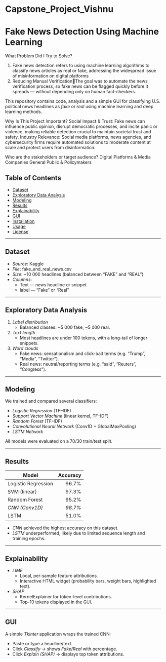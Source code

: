 # Capstone_Project_Vishnu
# Fake News Detection Using Machine Learning
What Problem Did I Try to Solve?

1. Fake news detection refers to using machine learning algorithms to classify news articles as real or fake, addressing the widespread issue of misinformation on digital platforms
2. Reducing Manual VerificationThe goal was to automate the news verification process, so fake news can be flagged quickly before it spreads — without depending only on human fact-checkers.


This repository contains code, analysis and a simple GUI for classifying U.S. political news headlines as *fake* or *real* using machine learning and deep learning methods.

Why Is This Project Important?
 Social Impact & Trust: Fake news can influence public opinion, disrupt democratic processes, and incite panic or violence, making reliable detection crucial to maintain societal trust and safety.
Industry Relevance: Social media platforms, news agencies, and cybersecurity firms require automated solutions to moderate content at scale and protect users from disinformation.

Who are the stakeholders or target audience?
Digital Platforms & Media Companies
General Public & Policymakers



## Table of Contents

- [Dataset](#dataset)  
- [Exploratory Data Analysis](#exploratory-data-analysis)  
- [Modeling](#modeling)  
- [Results](#results)  
- [Explainability](#explainability)  
- [GUI](#gui)  
- [Installation](#installation)  
- [Usage](#usage)  
- [License](#license)  

---

## Dataset

- *Source*: Kaggle  
- *File*: fake_and_real_news.csv  
- *Size*: ~10 000 headlines (balanced between “FAKE” and “REAL”)  
- *Columns*:  
  - Text — news headline or snippet  
  - label — “Fake” or “Real”

---

## Exploratory Data Analysis

1. *Label distribution*  
   - Balanced classes: ~5 000 fake, ~5 000 real.  
2. *Text length*  
   - Most headlines are under 100 tokens, with a long-tail of longer snippets.  
3. *Word clouds*  
   - Fake news: sensationalism and click-bait terms (e.g. “Trump”, “Media”, “Twitter”).  
   - Real news: neutral/reporting terms (e.g. “said”, “Reuters”, “Congress”).

---

## Modeling

We trained and compared several classifiers:

- *Logistic Regression* (TF–IDF)  
- *Support Vector Machine* (linear kernel, TF–IDF)  
- *Random Forest* (TF–IDF)  
- *Convolutional Neural Network* (Conv1D + GlobalMaxPooling)  
- *LSTM Network*

All models were evaluated on a 70/30 train/test split.

---

## Results

| Model                   | Accuracy |
|-------------------------|---------:|
| Logistic Regression     |    96.7% |
| SVM (linear)            |    97.3% |
| Random Forest           |    95.2% |
| *CNN (Conv1D)*        |  *98.7%* |
| LSTM                    |    51.0% |

- *CNN* achieved the highest accuracy on this dataset.  
- *LSTM* underperformed, likely due to limited sequence length and training epochs.

---

## Explainability

- *LIME*  
  - Local, per-sample feature attributions.  
  - Interactive HTML widget (probability bars, weight bars, highlighted text).  
- *SHAP*  
  - KernelExplainer for token-level contributions.  
  - Top-10 tokens displayed in the GUI.

---

## GUI

A simple *Tkinter* application wraps the trained CNN:

- Paste or type a headline/text.  
- Click *Classify* → shows *Fake/Real* with percentage.  
- Click *Explain (SHAP)* → displays top token attributions.



